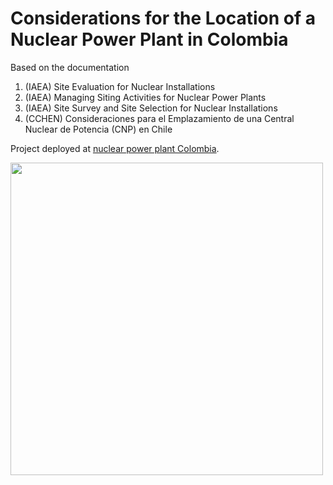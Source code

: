 # Considerations for the Location of a Nuclear Power Plant in Colombia

Based on the documentation

<ol>
  <li>(IAEA) Site Evaluation for Nuclear Installations</li>
  <li>(IAEA) Managing Siting Activities for Nuclear Power Plants</li>
  <li>(IAEA) Site Survey and Site Selection for Nuclear Installations</li>
  <li>(CCHEN) Consideraciones para el Emplazamiento de una Central Nuclear de Potencia (CNP) en Chile </li>
</ol>

Project deployed at [nuclear power plant Colombia](https://planta-nuclear-colombia.onrender.com/).


<img src="https://github.com/arestrepogiraldo2200/Nuclear_Power_Plant_Site_Selection_Colombia/assets/41751049/868a48ef-77a6-44c1-8d39-a36e408122c1" width="500" height="500">
